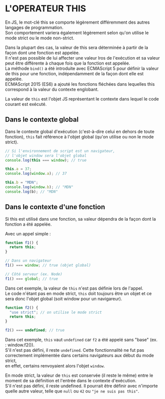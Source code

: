 # L'OPERATEUR THIS

En JS, le mot-clé this se comporte légèrement différemment des autres langages de programmation.<br>
Son comportement variera également légèrement selon qu'on utilise le mode strict ou le mode non-strict.<br>

Dans la plupart des cas, la valeur de this sera déterminée à partir de la façon dont une fonction est appelée.<br>
Il n'est pas possible de lui affecter une valeur lros de l'exécution et sa valeur peut être différente à chaque fois que la fonction est appelée.<br>
La méthode `bind()` a été introduite avec ECMAScript 5 pour définir la valeur de this pour une fonction, indépendamment de la façon dont elle est appelée.<br>
ECMAScript 2015 (ES6) a ajouté les fonctions fléchées dans lequelles this correspond à la valeur du contexte englobant.<br>

La valeur de `this` est l'objet JS représentant le contexte dans lequel le code courant est exécuté.<br>

## Dans le contexte global

Dans le contexte global d'exécution (c'est-à-dire celui en dehors de toute fonction), `this` fait référence à l'objet global (qu'on utilise ou non le mode strict).

```Javascript
// Si l'environnement de script est un navigateur,
// l'objet window sera l'objet global
console.log(this === window); // true

this.a = 37;
console.log(window.a); // 37

this.b = "MDN";
console.log(window.b); // "MDN"
console.log(b); // "MDN"
```

## Dans le contexte d'une fonction

Si this est utilisé dans une fonction, sa valeur dépendra de la façon dont la fonction a été appelée.

Avec un appel simple :
```Javascript
function f1() {
  return this;
}

// Dans un navigateur
f1() === window; // true (objet global)

// Côté serveur (ex. Node)
f1() === global; // true
```

Dans cet exemple, la valeur de `this` n'est pas définie lors de l'appel.<br>
Le code n'étant pas en mode strict, `this` doit toujours être un objet et ce sera donc l'objet global (soit window pour un navigareur).<br>

```Javascript
function f2() {
  "use strict"; // on utilise le mode strict
  return this;
}

f2() === undefined; // true
```
Dans cet exemple, `this` vaut `undefined` car `f2` a été appelé sans "base" (ex. : window.f2()).<br>
S'il n'est pas défini, il reste `undefined`. Cette fonctionnalité ne fut pas correctement implémentée dans certains navigateurs aux début du mode strict,<br>
en effet, certains renvoyaient alors l'objet `window`.

En mode strict, la valeur de `this` est conservée (il reste le même) entre le moment de sa définition et l'entrée dans le contexte d'exécution.<br>
S'il n'est pas défini, il reste undefined. Il pourrait être définir avec n'importe quelle autre valeur, telle que `null` ou `42` ou `"je ne suis pas this"`.

